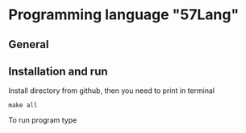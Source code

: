 # Programming language "57Lang"

## General


## Installation and run
Install directory from github, then you need to print in terminal
```
make all
```
To run program type
